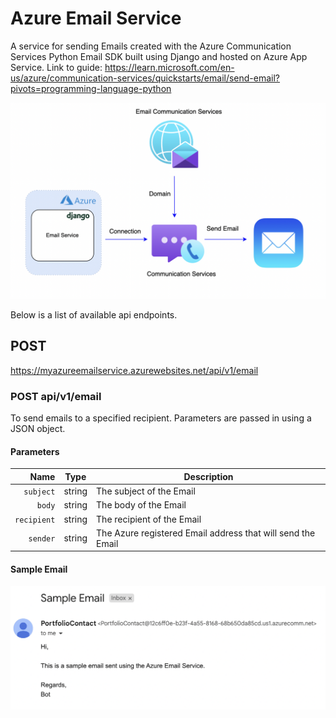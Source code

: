 # Azure Email Service
A service for sending Emails created with the Azure Communication Services Python Email SDK built using Django and hosted on Azure App Service. Link to guide: https://learn.microsoft.com/en-us/azure/communication-services/quickstarts/email/send-email?pivots=programming-language-python

![System Architecture](EmailServiceArchitecture.png)

Below is a list of available api endpoints.

## POST
https://myazureemailservice.azurewebsites.net/api/v1/email

### POST api/v1/email
To send emails to a specified recipient. Parameters are passed in using a JSON object.

#### Parameters

|          Name | Type   | Description                                                                                                                                                           |
| -------------:|:-------:| --------------------------------------------------------------------------------------------------------------------------------------------------------------------- |
|     `subject` | string  | The subject of the Email                                                       |
|     `body` | string  | The body of the Email
|     `recipient` | string  | The recipient of the Email
|     `sender` | string  | The Azure registered Email address that will send the Email

#### Sample Email
![Sample Email](SampleEmail.png)
